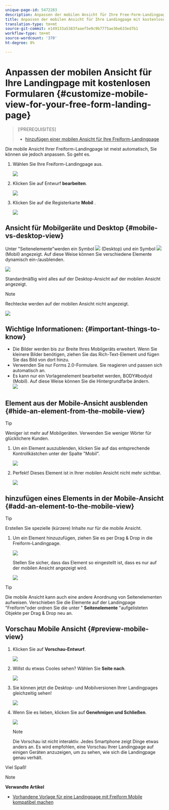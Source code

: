 ```yaml
---
unique-page-id: 5472283
description: Anpassen der mobilen Ansicht für Ihre Free-Form-Landingpage - Marketing Docs - Produktdokumentation
title: Anpassen der mobilen Ansicht für Ihre Landingpage mit kostenlosen Formularen
translation-type: tm+mt
source-git-commit: e149133a5383faaef5e9c9b7775ae36e633ed7b1
workflow-type: tm+mt
source-wordcount: '370'
ht-degree: 0%

---
```



# Anpassen der mobilen Ansicht für Ihre Landingpage mit kostenlosen Formularen {#customize-mobile-view-for-your-free-form-landing-page}

>[!PREREQUISITES]
>
>* [hinzufügen einer mobilen Ansicht für Ihre Freiform-Landingpage](add-a-mobile-view-for-your-free-form-landing-page.md)

>



Die mobile Ansicht Ihrer Freiform-Landingpage ist meist automatisch, Sie können sie jedoch anpassen. So geht es.

1. Wählen Sie Ihre Freiform-Landingpage aus.

   ![](assets/selectlandingapge.jpg)

1. Klicken Sie auf Entwurf **bearbeiten**.

   ![](assets/image2015-1-22-18-3a33-3a12.png)

1. Klicken Sie auf die Registerkarte **Mobil** .

   ![](assets/image2015-1-22-18-3a31-3a40.png)

## Ansicht für Mobilgeräte und Desktop {#mobile-vs-desktop-view}

Unter &quot;Seitenelemente&quot;werden ein Symbol ![](assets/image2015-1-22-18-3a39-3a53.png) (Desktop) und ein Symbol ![](assets/image2015-1-22-18-3a40-3a31.png) (Mobil) angezeigt. Auf diese Weise können Sie verschiedene Elemente dynamisch ein-/ausblenden.

![](assets/image2015-5-21-15-3a9-3a34.png)

Standardmäßig wird alles auf der Desktop-Ansicht auf der mobilen Ansicht angezeigt.

>[!NOTE]
>
>Rechtecke werden auf der mobilen Ansicht nicht angezeigt.

![](assets/image2015-5-21-15-3a12-3a2.png)

## Wichtige Informationen:  {#important-things-to-know}

* Die Bilder werden bis zur Breite Ihres Mobilgeräts erweitert. Wenn Sie kleinere Bilder benötigen, ziehen Sie das Rich-Text-Element und fügen Sie das Bild von dort hinzu.
* Verwenden Sie nur Forms 2.0-Formulare. Sie reagieren und passen sich automatisch an.
* Es kann nur ein Vorlagenelement bearbeitet werden, BODY#bodyid (Mobil). Auf diese Weise können Sie die Hintergrundfarbe ändern.\
   ![](assets/image2015-5-21-15-3a15-3a47.png)

## Element aus der Mobile-Ansicht ausblenden {#hide-an-element-from-the-mobile-view}

>[!TIP]
>
>Weniger ist mehr auf Mobilgeräten. Verwenden Sie weniger Wörter für glücklichere Kunden.

1. Um ein Element auszublenden, klicken Sie auf das entsprechende Kontrollkästchen unter der Spalte &quot;Mobil&quot;.

   ![](assets/image2015-5-21-15-3a28-3a17.png)

1. Perfekt! Dieses Element ist in Ihrer mobilen Ansicht nicht mehr sichtbar.

   ![](assets/image2015-5-21-15-3a30-3a17.png)

## hinzufügen eines Elements in der Mobile-Ansicht {#add-an-element-to-the-mobile-view}

>[!TIP]
>
>Erstellen Sie spezielle (kürzere) Inhalte nur für die mobile Ansicht.

1. Um ein Element hinzuzufügen, ziehen Sie es per Drag &amp; Drop in die Freiform-Landingpage.

   ![](assets/image2015-5-21-15-3a32-3a22.png)

   Stellen Sie sicher, dass das Element so eingestellt ist, dass es nur auf der mobilen Ansicht angezeigt wird.

   ![](assets/image2015-5-21-15-3a35-3a29.png)

>[!TIP]
>
>Die mobile Ansicht kann auch eine andere Anordnung von Seitenelementen aufweisen. Verschieben Sie die Elemente auf der Landingpage &quot;Freiform&quot;oder ordnen Sie die unter &quot; **Seitenelemente** &quot;aufgelisteten Objekte per Drag &amp; Drop neu an.

## Vorschau Mobile Ansicht {#preview-mobile-view}

1. Klicken Sie auf **Vorschau-Entwurf**.

   ![](assets/image2015-5-21-15-3a36-3a35.png)

1. Willst du etwas Cooles sehen? Wählen Sie **Seite nach**.

   ![](assets/image2015-1-22-20-3a2-3a15.png)

1. Sie können jetzt die Desktop- und Mobilversionen Ihrer Landingpages gleichzeitig sehen!

   ![](assets/image2015-1-22-20-3a3-3a22.png)

1. Wenn Sie es lieben, klicken Sie auf **Genehmigen und Schließen**.

   ![](assets/image2015-1-22-20-3a5-3a36.png)

   >[!NOTE]
   >
   >Die Vorschau ist nicht interaktiv. Jedes Smartphone zeigt Dinge etwas anders an. Es wird empfohlen, eine Vorschau Ihrer Landingpage auf einigen Geräten anzuzeigen, um zu sehen, wie sich die Landingpage genau verhält.

Viel Spaß!

>[!NOTE]
>
>**Verwandte Artikel**
>
>* [Vorhandene Vorlage für eine Landingpage mit Freiform Mobile kompatibel machen](../../../../product-docs/demand-generation/landing-pages/landing-page-templates/make-an-existing-free-form-landing-page-template-mobile-compatible.md)

>



